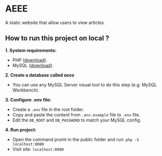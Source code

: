# AEEE

A static website that allow users to view articles.

## How to run this project on local ?
**1. System requirements:**
- PHP ([download](https://www.php.net/downloads.php)).
- MySQL ([download](https://dev.mysql.com/downloads/mysql)).

**2. Create a database called *aeee***
- You can use any MySQL Server visual tool to do this step (e.g: MySQL Workbench).

**3. Configure .env file:**  
- Create a `.env` file in the root folder.
- Copy and paste the content from `.env.example` file to `.env` file.
- Edit the `DB_ROOT` and `DB_PASSWORD` to match your MySQL config.

**4. Run project:**
- Open the command promt in the public folder and run: `php -S localhost:8080`
- Visit site: `localhost:8080`
